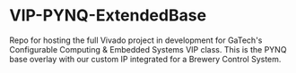 # VIP-PYNQ-ExtendedBase
Repo for hosting the full Vivado project in development for GaTech's Configurable Computing &amp; Embedded Systems VIP class. This is the PYNQ base overlay with our custom IP integrated for a Brewery Control System.
